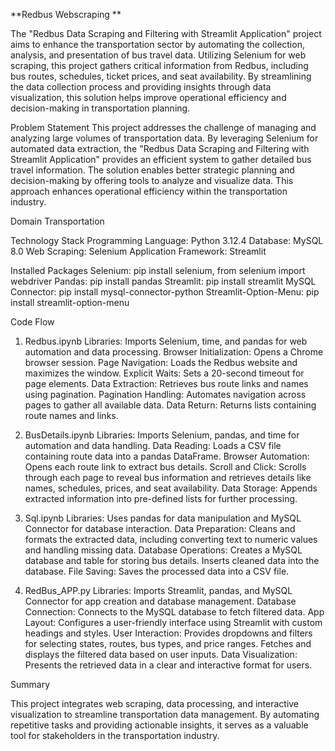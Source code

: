 **Redbus Webscraping
**

The "Redbus Data Scraping and Filtering with Streamlit Application" project aims to enhance the transportation sector by automating the collection, analysis, and presentation of bus travel data. Utilizing Selenium for web scraping, this project gathers critical information from Redbus, including bus routes, schedules, ticket prices, and seat availability. By streamlining the data collection process and providing insights through data visualization, this solution helps improve operational efficiency and decision-making in transportation planning.




Problem Statement
This project addresses the challenge of managing and analyzing large volumes of transportation data. By leveraging Selenium for automated data extraction, the "Redbus Data Scraping and Filtering with Streamlit Application" provides an efficient system to gather detailed bus travel information. The solution enables better strategic planning and decision-making by offering tools to analyze and visualize data. This approach enhances operational efficiency within the transportation industry.



Domain
Transportation



Technology Stack
Programming Language: Python 3.12.4
Database: MySQL 8.0
Web Scraping: Selenium
Application Framework: Streamlit



Installed Packages
Selenium: pip install selenium, from selenium import webdriver
Pandas: pip install pandas
Streamlit: pip install streamlit
MySQL Connector: pip install mysql-connector-python
Streamlit-Option-Menu: pip install streamlit-option-menu




Code Flow
1. Redbus.ipynb
Libraries: Imports Selenium, time, and pandas for web automation and data processing.
Browser Initialization: Opens a Chrome browser session.
Page Navigation: Loads the Redbus website and maximizes the window.
Explicit Waits: Sets a 20-second timeout for page elements.
Data Extraction: Retrieves bus route links and names using pagination.
Pagination Handling: Automates navigation across pages to gather all available data.
Data Return: Returns lists containing route names and links.

2. BusDetails.ipynb
Libraries: Imports Selenium, pandas, and time for automation and data handling.
Data Reading: Loads a CSV file containing route data into a pandas DataFrame.
Browser Automation: Opens each route link to extract bus details.
Scroll and Click: Scrolls through each page to reveal bus information and retrieves details like names, schedules, prices, and seat availability.
Data Storage: Appends extracted information into pre-defined lists for further processing.

3. Sql.ipynb
Libraries: Uses pandas for data manipulation and MySQL Connector for database interaction.
Data Preparation: Cleans and formats the extracted data, including converting text to numeric values and handling missing data.
Database Operations:
Creates a MySQL database and table for storing bus details.
Inserts cleaned data into the database.
File Saving: Saves the processed data into a CSV file.

4. RedBus_APP.py
Libraries: Imports Streamlit, pandas, and MySQL Connector for app creation and database management.
Database Connection: Connects to the MySQL database to fetch filtered data.
App Layout: Configures a user-friendly interface using Streamlit with custom headings and styles.
User Interaction:
Provides dropdowns and filters for selecting states, routes, bus types, and price ranges.
Fetches and displays the filtered data based on user inputs.
Data Visualization: Presents the retrieved data in a clear and interactive format for users.




Summary


This project integrates web scraping, data processing, and interactive visualization to streamline transportation data management. By automating repetitive tasks and providing actionable insights, it serves as a valuable tool for stakeholders in the transportation industry.
